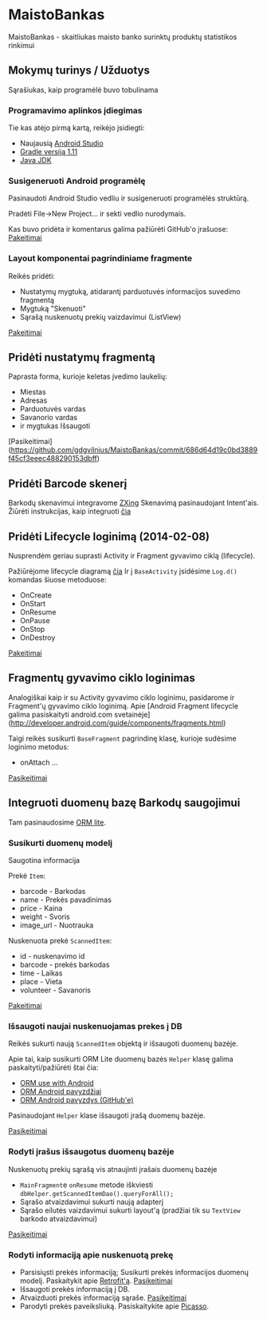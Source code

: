 MaistoBankas
============

MaistoBankas - skaitliukas maisto banko surinktų produktų statistikos rinkimui

## Mokymų turinys / Užduotys

Sąrašiukas, kaip programėlė buvo tobulinama
### Programavimo aplinkos įdiegimas

Tie kas atėjo pirmą kartą, reikėjo įsidiegti:

* Naujausią [Android Studio](http://developer.android.com/sdk/installing/studio.html)
* [Gradle versiją 1.11](http://services.gradle.org/distributions/gradle-1.11-all.zip)
* [Java JDK](http://www.oracle.com/technetwork/java/javase/downloads/jdk7-downloads-1880260.html)

### Susigeneruoti Android programėlę

 Pasinaudoti Android Studio vedliu ir susigeneruoti programėlės struktūrą.

 Pradėti File->New Project... ir sekti vedlio nurodymais.

Kas buvo pridėta ir komentarus galima pažiūrėti GitHub'o įrašuose:
[Pakeitimai](https://github.com/gdgvilnius/MaistoBankas/commit/fe1fe22e80ac50ddc991299c85b8f1f7313570f8)

### Layout komponentai pagrindiniame fragmente

Reikės pridėti:

- Nustatymų mygtuką, atidarantį parduotuvės informacijos suvedimo fragmentą
- Mygtuką "Skenuoti"
- Sąrašą nuskenuotų prekių vaizdavimui (ListView)

[Pakeitimai](https://github.com/gdgvilnius/MaistoBankas/commit/baa82d612e2f96e5e734829597f28922f93c2b88)

## Pridėti nustatymų fragmentą

Paprasta forma, kurioje keletas įvedimo laukelių:

* Miestas
* Adresas
* Parduotuvės vardas
* Savanorio vardas
* ir mygtukas Išsaugoti

[Pasikeitimai]
(https://github.com/gdgvilnius/MaistoBankas/commit/686d64d19c0bd3889f45cf3eeec488290153dbff)

## Pridėti Barcode skenerį

Barkodų skenavimui integravome [ZXing](https://github.com/zxing/zxing)
Skenavimą pasinaudojant Intent'ais.
Žiūrėti instrukcijas, kaip integruoti [čia](https://github.com/zxing/zxing/wiki/Scanning-Via-Intent)

## Pridėti Lifecycle loginimą (2014-02-08)
 Nusprendėm geriau suprasti Activity ir Fragment gyvavimo ciklą (lifecycle).

 Pažiūrėjome lifecycle diagramą [čia](http://developer.android.com/training/basics/activity-lifecycle/starting.html)
 Ir į `BaseActivity` įsidėsime `Log.d()` komandas šiuose metoduose:
 * OnCreate
 * OnStart
 * OnResume
 * OnPause
 * OnStop
 * OnDestroy

 [Pakeitimai](https://github.com/gdgvilnius/MaistoBankas/commit/8a58e205d20fd3556cad6e6f3032397069718879)

 ## Fragmentų gyvavimo ciklo loginimas
 Analogiškai kaip ir su Activity gyvavimo ciklo loginimu,
 pasidarome ir Fragment'ų gyvavimo ciklo loginimą.
 Apie [Android Fragment lifecycle galima pasiskaityti android.com svetainėje]
  (http://developer.android.com/guide/components/fragments.html)

Taigi reikės susikurti `BaseFragment` pagrindinę klasę,
kurioje sudėsime loginimo metodus:
* onAttach
...

[Pasikeitimai](https://github.com/gdgvilnius/MaistoBankas/commit/c6e9e5c208491567eb4879c13d7af52035a81498)

## Integruoti duomenų bazę Barkodų saugojimui
Tam pasinaudosime [ORM lite](http://ormlite.com/sqlite_java_android_orm.shtml).

### Susikurti duomenų modelį

Saugotina informacija

Prekė `Item`:

* barcode - Barkodas
* name - Prekės pavadinimas
* price - Kaina
* weight - Svoris
* image_url - Nuotrauka

Nuskenuota prekė `ScannedItem`:

* id - nuskenavimo id
* barcode - prekės barkodas
* time - Laikas
* place - Vieta
* volunteer - Savanoris

[Pakeitimai](https://github.com/gdgvilnius/MaistoBankas/commit/a3d19b796b8731e38383bde4b664b38107565d5e)

### Išsaugoti naujai nuskenuojamas prekes į DB

Reikės sukurti naują `ScannedItem` objektą ir išsaugoti duomenų bazėje.

Apie tai, kaip susikurti ORM Lite duomenų bazės `Helper` klasę
galima paskaityti/pažiūrėti štai čia:
* [ORM use with Android](http://ormlite.com/javadoc/ormlite-core/doc-files/ormlite_4.html#Use-With-Android)
* [ORM Android pavyzdžiai](http://ormlite.com/android/examples/)
* [ORM Android pavyzdys (GitHub'e)](https://github.com/j256/ormlite-examples/blob/master/android/HelloAndroid/src/com/example/helloandroid/DatabaseHelper.java)

Pasinaudojant `Helper` klase išsaugoti įrašą duomenų bazėje.

[Pasikeitimai](https://github.com/gdgvilnius/MaistoBankas/commit/e8f589d7b588ebb9ab201e62cf5c1d74cddbd89a)

### Rodyti įrašus išsaugotus duomenų bazėje
Nuskenuotų prekių sąrašą vis atnaujinti įrašais duomenų bazėje

* `MainFragment`e `onResume` metode iškviesti `dbHelper.getScannedItemDao().queryForAll();`
* Sąrašo atvaizdavimui sukurti naują adapterį
* Sąrašo eilutės vaizdavimui sukurti layout'ą (pradžiai tik su `TextView` barkodo atvaizdavimui)

[Pasikeitimai](https://github.com/gdgvilnius/MaistoBankas/commit/)

### Rodyti informaciją apie nuskenuotą prekę

* Parsisiųsti prekės informaciją; Susikurti prekės informacijos duomenų modelį. Paskaitykit apie [Retrofit'ą](http://square.github.io/retrofit/). [Pasikeitimai](https://github.com/gdgvilnius/MaistoBankas/commit/9bda4b66796b0bc1d92b2551444c2445f0e18123)
* Išsaugoti prekės informaciją į DB.
* Atvaizduoti prekės informaciją sąraše. [Pasikeitimai](https://github.com/gdgvilnius/MaistoBankas/commit/6d6b171d3642c0aeb5e6c9ecc5a5b81b1bfa146b)
* Parodyti prekės paveiksliuką. Pasiskaitykite apie [Picasso](http://square.github.io/picasso/).

